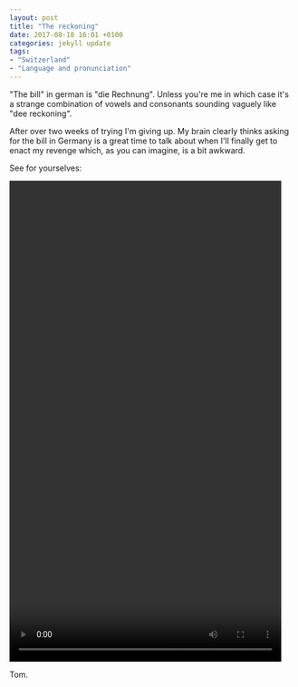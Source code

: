 ```yaml
---
layout: post
title: "The reckoning"
date: 2017-08-18 16:01 +0100
categories: jekyll update
tags: 
- "Switzerland"
- "Language and pronunciation"
---
```


"The bill" in german is "die Rechnung". Unless you're me in which case it's a strange combination of vowels and consonants sounding vaguely like "dee reckoning".

After over two weeks of trying I'm giving up. My brain clearly thinks asking for the bill in Germany is a great time to talk about when I'll finally get to enact my revenge which, as you can imagine, is a bit awkward.

See for yourselves:

<video src="https://github.com/tombye/trexit/raw/gh-pages/assets/images/the-reckoning.mp4" controls height="848" width="480" preload="metadata"><a href="https://github.com/tombye/trexit/raw/gh-pages/assets/images/the-reckoning.mp4">Download this video</a></video>

Tom.
